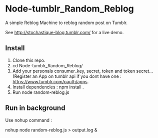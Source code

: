 # Node-tumblr_Random_Reblog
A simple Reblog Machine to reblog random post on Tumblr.

See http://stochastique-blog.tumblr.com/ for a live demo.
## Install

1. Clone this repo.
2. cd Node-tumblr_Random_Reblog/
3. Add your personals consumer_key, secret, token and token secret...(Register an App on tumblr api if you dont have one : https://www.tumblr.com/oauth/apps.
4. Install dependencies : npm install .
5. Run node random-reblog.js

## Run in background

Use nohup command :

nohup node random-reblog.js > output.log &
